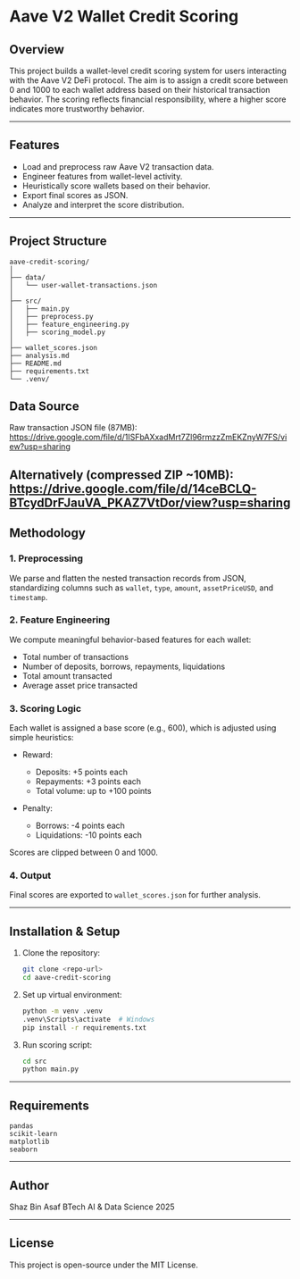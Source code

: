 # Aave V2 Wallet Credit Scoring

## Overview

This project builds a wallet-level credit scoring system for users interacting with the Aave V2 DeFi protocol. The aim is to assign a credit score between 0 and 1000 to each wallet address based on their historical transaction behavior. The scoring reflects financial responsibility, where a higher score indicates more trustworthy behavior.

---

## Features

* Load and preprocess raw Aave V2 transaction data.
* Engineer features from wallet-level activity.
* Heuristically score wallets based on their behavior.
* Export final scores as JSON.
* Analyze and interpret the score distribution.

---

## Project Structure

```
aave-credit-scoring/
│
├── data/
│   └── user-wallet-transactions.json
│
├── src/
│   ├── main.py
│   ├── preprocess.py
│   ├── feature_engineering.py
│   ├── scoring_model.py
│
├── wallet_scores.json
├── analysis.md
├── README.md
├── requirements.txt
└── .venv/
```
## Data Source
Raw transaction JSON file (87MB):
https://drive.google.com/file/d/1ISFbAXxadMrt7Zl96rmzzZmEKZnyW7FS/view?usp=sharing

Alternatively (compressed ZIP ~10MB):
https://drive.google.com/file/d/14ceBCLQ-BTcydDrFJauVA_PKAZ7VtDor/view?usp=sharing
---

## Methodology

### 1. Preprocessing

We parse and flatten the nested transaction records from JSON, standardizing columns such as `wallet`, `type`, `amount`, `assetPriceUSD`, and `timestamp`.

### 2. Feature Engineering

We compute meaningful behavior-based features for each wallet:

* Total number of transactions
* Number of deposits, borrows, repayments, liquidations
* Total amount transacted
* Average asset price transacted

### 3. Scoring Logic

Each wallet is assigned a base score (e.g., 600), which is adjusted using simple heuristics:

* Reward:

  * Deposits: +5 points each
  * Repayments: +3 points each
  * Total volume: up to +100 points
* Penalty:

  * Borrows: -4 points each
  * Liquidations: -10 points each

Scores are clipped between 0 and 1000.

### 4. Output

Final scores are exported to `wallet_scores.json` for further analysis.

---

## Installation & Setup

1. Clone the repository:

   ```bash
   git clone <repo-url>
   cd aave-credit-scoring
   ```
2. Set up virtual environment:

   ```bash
   python -m venv .venv
   .venv\Scripts\activate  # Windows
   pip install -r requirements.txt
   ```
3. Run scoring script:

   ```bash
   cd src
   python main.py
   ```

---

## Requirements

```
pandas
scikit-learn
matplotlib
seaborn
```

---

## Author

Shaz Bin Asaf
BTech AI & Data Science
2025

---

## License

This project is open-source under the MIT License.
